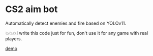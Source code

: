 # CS2 aim bot
Automatically detect enemies and fire based on YOLOv11.

💥💥💥I write this code just for fun, don't use it for any game with real players.

[demo](demo%2Fdemo.mp4)
